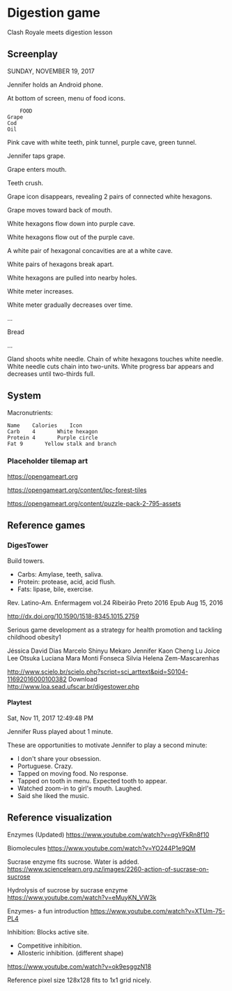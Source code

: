 # Digestion game

Clash Royale meets digestion lesson

## Screenplay

SUNDAY, NOVEMBER 19, 2017

Jennifer holds an Android phone.

At bottom of screen, menu of food icons.

		FOOD
	Grape
	Cod
	Oil

Pink cave with white teeth, pink tunnel, purple cave, green tunnel.

Jennifer taps grape.

Grape enters mouth.

Teeth crush.

Grape icon disappears, revealing 2 pairs of connected white hexagons.

Grape moves toward back of mouth.

White hexagons flow down into purple cave.

White hexagons flow out of the purple cave.

A white pair of hexagonal concavities are at a white cave.

White pairs of hexagons break apart.

White hexagons are pulled into nearby holes.

White meter increases.

White meter gradually decreases over time.

...

Bread

...

Gland shoots white needle.  Chain of white hexagons touches white needle.  White needle cuts chain into two-units.  White progress bar appears and decreases until two-thirds full.

## System


Macronutrients:

	Name	Calories	Icon
	Carb	4		White hexagon
	Protein	4		Purple circle
	Fat	9		Yellow stalk and branch

### Placeholder tilemap art

<https://opengameart.org>

<https://opengameart.org/content/lpc-forest-tiles>

<https://opengameart.org/content/puzzle-pack-2-795-assets>

## Reference games

### DigesTower

Build towers.
- Carbs: Amylase, teeth, saliva.
- Protein: protease, acid, acid flush.
- Fats: lipase, bile, exercise.

Rev. Latino-Am. Enfermagem vol.24  Ribeirão Preto  2016  Epub Aug 15, 2016

<http://dx.doi.org/10.1590/1518-8345.1015.2759>

Serious game development as a strategy for health promotion and tackling childhood obesity1

Jéssica David Dias
Marcelo Shinyu Mekaro
Jennifer Kaon Cheng Lu
Joice Lee Otsuka
Luciana Mara Monti Fonseca
Silvia Helena Zem-Mascarenhas

<http://www.scielo.br/scielo.php?script=sci_arttext&pid=S0104-11692016000100382>
Download
<http://www.loa.sead.ufscar.br/digestower.php>

#### Playtest

Sat, Nov 11, 2017 12:49:48 PM

Jennifer Russ played about 1 minute.

These are opportunities to motivate Jennifer to play a second minute:

- I don't share your obsession.
- Portuguese.  Crazy.
- Tapped on moving food.  No response.
- Tapped on tooth in menu.  Expected tooth to appear.
- Watched zoom-in to girl's mouth.  Laughed.
- Said she liked the music.


## Reference visualization

Enzymes (Updated)
<https://www.youtube.com/watch?v=qgVFkRn8f10>

Biomolecules
<https://www.youtube.com/watch?v=YO244P1e9QM>

Sucrase enzyme fits sucrose.
Water is added.
<https://www.sciencelearn.org.nz/images/2260-action-of-sucrase-on-sucrose>

Hydrolysis of sucrose by sucrase enzyme
<https://www.youtube.com/watch?v=eMuyKN_VW3k>

Enzymes- a fun introduction
<https://www.youtube.com/watch?v=XTUm-75-PL4>

Inhibition: Blocks active site.
- Competitive inhibition.
- Allosteric inhibition. (different shape)

<https://www.youtube.com/watch?v=ok9esggzN18>

Reference pixel size 128x128 fits to 1x1 grid nicely.

